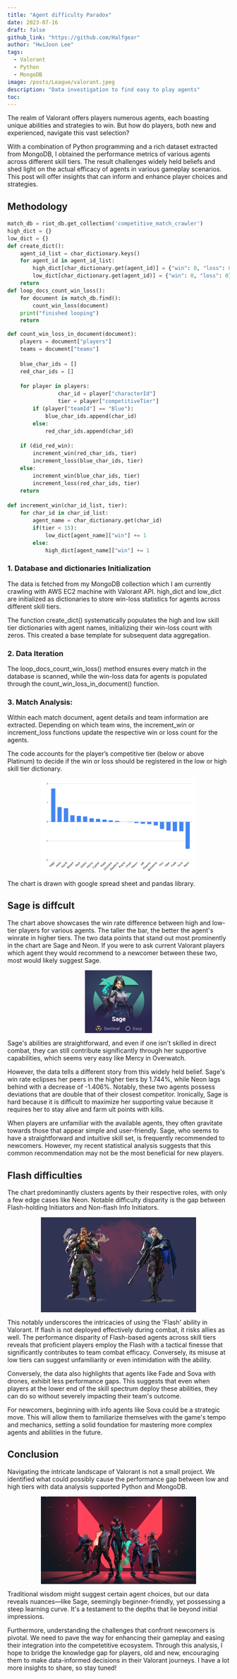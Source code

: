 ```yaml
---
title: "Agent difficulty Paradox"
date: 2023-07-16
draft: false
github_link: "https://github.com/Halfgear"
author: "HwiJoon Lee"
tags:
  - Valorant
  - Python
  - MongoDB
image: /posts/League/valorant.jpeg
description: "Data investigation to find easy to play agents"
toc:
---
```


The realm of Valorant offers players numerous agents, each boasting unique abilities and strategies to win. But how do players, both new and experienced, navigate this vast selection? 

With a combination of Python programming and a rich dataset extracted from MongoDB, I obtained the performance metrics of various agents across different skill tiers. The result challenges widely held beliefs and shed light on the actual efficacy of agents in various gameplay scenarios. This post will offer insights that can inform and enhance player choices and strategies.

## Methodology
```python
match_db = riot_db.get_collection('competitive_match_crawler')
high_dict = {}
low_dict = {}
def create_dict():
    agent_id_list = char_dictionary.keys()
    for agent_id in agent_id_list:
        high_dict[char_dictionary.get(agent_id)] = {"win": 0, "loss": 0}
        low_dict[char_dictionary.get(agent_id)] = {"win": 0, "loss": 0}
    return
def loop_docs_count_win_loss():
    for document in match_db.find():
        count_win_loss(document)
    print("finished looping")
    return
```
``` python
def count_win_loss_in_document(document):
    players = document["players"]
    teams = document["teams"]
    
    blue_char_ids = []
    red_char_ids = []
    
    for player in players:
				char_id = player["characterId"]
				tier = player["competitiveTier"]
        if (player["teamId"] == "Blue"):
            blue_char_ids.append(char_id)
        else:
            red_char_ids.append(char_id)

    if (did_red_win):
        increment_win(red_char_ids, tier)
        increment_loss(blue_char_ids, tier)
    else:
        increment_win(blue_char_ids, tier)
        increment_loss(red_char_ids, tier)
    return

def increment_win(char_id_list, tier):
    for char_id in char_id_list:
        agent_name = char_dictionary.get(char_id)
        if(tier < 15):
            low_dict[agent_name]["win"] += 1
        else:
            high_dict[agent_name]["win"] += 1
```
### 1. Database and dictionaries Initialization
The data is fetched from my MongoDB collection which I am currently crawling with AWS EC2 machine with Valorant API. high_dict and low_dict are initialized as dictionaries to store win-loss statistics for agents across different skill tiers.

The function create_dict() systematically populates the high and low skill tier dictionaries with agent names, initializing their win-loss count with zeros. This created a base template for subsequent data aggregation.

### 2. Data Iteration
The loop_docs_count_win_loss() method ensures every match in the database is scanned, while the win-loss data for agents is populated through the count_win_loss_in_document() function.

### 3. Match Analysis:
Within each match document, agent details and team information are extracted. Depending on which team wins, the increment_win or increment_loss functions update the respective win or loss count for the agents.

The code accounts for the player’s competitive tier (below or above Platinum) to decide if the win or loss should be registered in the low or high skill tier dictionary.

<img src="/posts/League/sage.png" style="display: block; margin-left: auto; margin-right: auto; width: 70%; height: 70%;"/>

The chart is drawn with google spread sheet and pandas library.

## Sage is diffcult

The chart above showcases the win rate difference between high and low-tier players for various agents. The taller the bar, the better the agent's winrate in higher tiers. The two data points that stand out most prominently in the chart are Sage and Neon. If you were to ask current Valorant players which agent they would recommend to a newcomer between these two, most would likely suggest Sage. 

<img src="/posts/League/sage_diff.png" style="display: block; margin-left: auto; margin-right: auto; width: 30%; height: 30%;"/>

Sage's abilities are straightforward, and even if one isn't skilled in direct combat, they can still contribute significantly through her supportive capabilities, which seems very easy like Mercy in Overwatch. 

However, the data tells a different story from this widely held belief. Sage's win rate eclipses her peers in the higher tiers by 1.744%, while Neon lags behind with a decrease of -1.406%. Notably, these two agents possess deviations that are double that of their closest competitor. Ironically, Sage is hard because it is difficult to maximize her supporting value because it requires her to stay alive and farm ult points with kills.

When players are unfamiliar with the available agents, they often gravitate towards those that appear simple and user-friendly. Sage, who seems to have a straightforward and intuitive skill set, is frequently recommended to newcomers. However, my recent statistical analysis suggests that this common recommendation may not be the most beneficial for new players.

## Flash difficulties
The chart predominantly clusters agents by their respective roles, with only a few edge cases like Neon. Notable difficulty disparity is the gap between Flash-holding Initiators and Non-flash Info Initiators.

<img src="/posts/League/initiator.png" style="display: block; margin-left: auto; margin-right: auto; width: 70%; height: 70%;"/>

This notably underscores the intricacies of using the 'Flash' ability in Valorant. If flash is not deployed effectively during combat, it risks allies as well. The performance disparity of Flash-based agents across skill tiers reveals that proficient players employ the Flash with a tactical finesse that significantly contributes to team combat efficacy. Conversely, its misuse at low tiers can suggest unfamiliarity or even intimidation with the ability.

Conversely, the data also highlights that agents like Fade and Sova with drones, exhibit less performance gaps. This suggests that even when players at the lower end of the skill spectrum deploy these abilities, they can do so without severely impacting their team's outcome.

For newcomers, beginning with info agents like Sova could be a strategic move. This will allow them to familiarize themselves with the game's tempo and mechanics, setting a solid foundation for mastering more complex agents and abilities in the future.


## Conclusion

Navigating the intricate landscape of Valorant is not a small project. We identified what could possibly cause the performance gap between low and high tiers with data analysis supported Python and MongoDB. 

<img src="/posts/League/agents.jpeg" style="display: block; margin-left: auto; margin-right: auto; width: 70%; height: 70%;"/>

Traditional wisdom might suggest certain agent choices, but our data reveals nuances—like Sage, seemingly beginner-friendly, yet possessing a steep learning curve. It's a testament to the depths that lie beyond initial impressions.

Furthermore, understanding the challenges that confront newcomers is pivotal. We need to pave the way for enhancing their gameplay and easing their integration into the competetitive ecosystem. Through this analysis, I hope to bridge the knowledge gap for players, old and new, encouraging them to make data-informed decisions in their Valorant journeys. I have a lot more insights to share, so stay tuned!